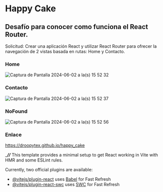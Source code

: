 # Happy Cake
## Desafío para conocer como funciona el React Router.
Solicitud: Crear una aplicación React y utilizar React Router para ofrecer la navegación de 2 vistas basada en rutas: Home y Contacto.
### Home
![Captura de Pantalla 2024-06-02 a la(s) 15 52 32](https://github.com/Droopytex/happy_cake/assets/151586858/b2a76ab3-1ce2-4e0c-b9ea-e756d606d24d)

### Contacto
 ![Captura de Pantalla 2024-06-02 a la(s) 15 52 37](https://github.com/Droopytex/happy_cake/assets/151586858/40b4102f-30f9-48c8-a06e-738ea21f6a35)

### NoFound 
![Captura de Pantalla 2024-06-02 a la(s) 15 52 56](https://github.com/Droopytex/happy_cake/assets/151586858/30bea992-8b92-436d-ab3d-5090da5b09cc)


### Enlace
https://droopytex.github.io/happy_cake


______________//_____________
This template provides a minimal setup to get React working in Vite with HMR and some ESLint rules.

Currently, two official plugins are available:

- [@vitejs/plugin-react](https://github.com/vitejs/vite-plugin-react/blob/main/packages/plugin-react/README.md) uses [Babel](https://babeljs.io/) for Fast Refresh
- [@vitejs/plugin-react-swc](https://github.com/vitejs/vite-plugin-react-swc) uses [SWC](https://swc.rs/) for Fast Refresh
